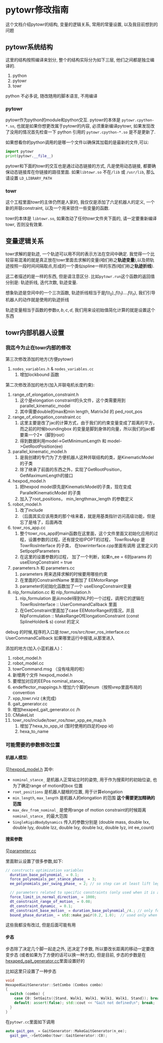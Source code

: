 # pytowr修改指南
这个文档介绍pytowr的结构, 变量的逻辑关系, 常用的常量设置, 以及我目前想到的问题
## pytowr系统结构
这里的结构按照编译来划分, 整个的结构实际分为如下三层, 他们之间都是独立编译的.
1. python
2. pytowr
3. towr

python 不必多说, 随改随用的脚本语言, 不用编译

### pytowr
pytowr作为python的module和python交互. pytowr的本体是 `pytowr.cpython-*.so`, 也就是如果你想更改属于pytowr的内容, 必须重新编译pytowr, 如果发现改了没用的情况首先检查一下 python 引用的 `pytowr.cpython-*.so` 是不是更新了. 

如果想看你的python调用的是哪一个文件以确保其加载的是最新的文件,可以:
```py
import pytowr
print(pytowr.__file__)
```

pytowr和下面的towr的交互也是通过动态链接的方式, 凡是使用动态链接, 都要确保动态链接库在你链接的路径里面. 如果`libtowr.so` 不在`/lib` 或 `/usr/lib`, 那么请设置 `LD_LIBRARY_PATH`

### towr
这个工程里面towr的主体仍然是人家的, 我仅仅是添加了六足机器人的定义, 一个新的并联constraint, 以及一个用来锁住一些变量的函数.

towr的本体是 `libtowr.so`, 如果改动了任何towr文件夹下面的, 请一定要重新编译towr, 否则没有效果.

## 变量逻辑关系
towr求解的是轨迹, 一个轨迹可以用不同的表示方法在空间中确定. 我觉得一个比较容易混淆的就是真正放在towr里面去求解的变量(咱们称之**轨迹变量**),以及把轨迹按照一段时间间隔取点,形成的一个类似spline一样的东西(咱们称之**轨迹折线**). 

这二者描述的是一样的东西, 但是请注意区分. 比如`pytowr.run`这个函数的返回值分别是: 轨迹折线, 迭代次数, 轨迹变量. 

想象轨迹是空间中的一个三次函数, 轨迹折线相当于是$f(t_0),f(t_1)....f(t_n)$, 我们引导机器人的动作就是使用的轨迹折线

轨迹变量相当于函数的参数$a,b,c,d$, 我们用来设初始值简化计算的就是设置这个东西


## towr内部机器人设置

### 我迄今为止在towr内部的修改
第三次修改添加的地方(方便pytowr)
1. `nodes_variables.h` & `nodes_variables.cc`
   1. 增加lockbound 函数

第二次修改添加的地方(加入并联电机长度约束):

1. range_of_elongation_constraint.h
   1. 这个是elongation constraint的头文件，这个类需要用到 parallel_kinematic_model
   2. 其中需要double的max和min length, Matrix3d 的 ped_root_pos
2. range_of_elongation_constraint.cc
   1. 这里主要是改了jac的计算方式，由于我们的约束变量变成了距离的平方，而之前的时候boundingbox 的变量是脚到身体的向量，所以我们的jac都要乘一个2*（脚到root）
   2. 得到数据利用model->GetMinimumLength 和 model->GetRootPosition(ee)
3. parallel_kinematic_model.h
   1. 是我创建的专门为了方便机器人这种并联结构的类，是KinematicModel的子类
   2. 除了继承了前面的东西之外，实现了GetRootPosition，GetMaximumLength的接口
4. hexpod_model.h
   1. 把hexpod model原先是KinematicModel的子类，现在变成ParallelKinematicModel 的子类
   2. 加入了root_positions， min_lengthmax_length 的参数定义
5. robot_model.h 
   1. 改了include
   2. （后面其实应该用类的那个啥来着，就是用基类指针访问高级功能，但是忘了是啥了，后面再改
6. towr_ros_app.cc
   1. 整个towr_ros_app的main函数在这里面，这个文件里面又初始化应用的过程，设置参数的过程，还有提交给IPOPT的过程， TowrRosApp  是 TowrRosInterface 的子类， 在towrinterface.cpp里面有调用 这里定义的SetIpoptParameters
   2. 在这里的设置参数的过程， 加了一个判断，如果n_ee = 6则params 的 useElongConstraint = true
7. parameters.h 和 parameters.cc
   1. parameters 用来选择求解的时候要用哪些约束
   2. 在里面的ConstraintName 里面加了 EEMotorRange
   3. parameter的初始化函数加了一个 useElongConstraint变量
8. nlp_formulation.cc 和 nlp_formulation.h
   1. nlp_formulation 是从model得到NLP的一个过程，调用它的逻辑在TowrRosInterface :: UserCommandCallback 里面
   2. 在GetConstraint里面加了case EEMotorRange的情况，并且NlpFormulation :: MakeRangeOfElongationConstraint (const SplineHolder& s) const 的定义

debug 的时候,程序的入口是:towr_ros/src/towr_ros_interface.cc UserCommandCallback
如果哪里运行中报错,从那里进入

添加的地方(加入小蓝机器人)：
1. robot_model.h
2. robot_model.cc
3. towrCommand.msg （没有啥用的啦）
4. 新增两个文件 hexpod_model.h 
5. 要增加对应的EEPos nominal_stance_
6. endeffector_mappings.h 增加六个脚的enum（按照vrep里面布局的convention
7. xpp_towr.rviz (未完成)
8. gait_generator.cc 
9. 增加hexaped_gait_generator.cc /h
10. CMakeList
11. towr_ros/include/towr_ros/towr_xpp_ee_map.h
    1.  增加了hexa_to_xpp_id (暂时使用的四足的xpp id)
    2.  hexa_to_name

### 可能需要的参数修改位置
#### 机器人模型:
见[hexpod_model.h](../../towr/include/towr/models/examples/hexpod_model.h)
其中: 
- `nominal_stance_` 是机器人正常站立时的姿势, 用于作为搜索时的初始位姿, 也为了确定range of motion的box 位置
- `root_positions` 是机器人腿根的位置, 用于计算elongation
- `min_length`, `max_length` 是机器人的elongation 的范围 **这个需要更加精确的范围**
- `max_dev_from_nominal_` 是使用range of motion constraint的时候距离 `nominal_stance_` 的最大范围
- `SingleRigidBodyDynamics` 传入的参数分别是 (double mass,
                                  double Ixx, double Iyy, double Izz,
                                  double Ixy, double Ixz, double Iyz,
                                  int ee_count)

#### 搜索参数
见[parameter.cc](../../towr/src/parameters.cc)

里面默认设置了很多参数,如下:
```c++
// constructs optimization variables
  duration_base_polynomial_ = 0.1;
  force_polynomials_per_stance_phase_ = 3;
  ee_polynomials_per_swing_phase_ = 2; // so step can at least lift leg

  // parameters related to specific constraints (only used when it is added as well)
  force_limit_in_normal_direction_ = 1000;
  dt_constraint_range_of_motion_ = 0.08;
  dt_constraint_dynamic_ = 0.1;
  dt_constraint_base_motion_ = duration_base_polynomial_/4.; // only for base RoM constraint
  bound_phase_duration_ = std::make_pair(0.2, 1.0);  // used only when optimizing phase durations, so gait

```
这些我都没有改过, 但是后面可能有用

#### 步态
步态除了决定几个脚一起走之外, 还决定了步数, 所以要改长距离的移动一定要改变步态 (或者如果为了方便的话可以换一种方式), 但是目前, 步态的步数是在[hexaped_gait_generator.cc](../../towr/src/hexaped_gait_generator.cc)里面设置好的

比如这里只设置了一种步态
```c++
void
HexapedGaitGenerator::SetCombo (Combos combo)
{
  switch (combo) {
    case C0: SetGaits({Stand, Walk1, Walk1, Walk1, Walk1, Stand}); break;
    default: assert(false); std::cout << "Gait not defined\n"; break;
  }
}

```
在`pytowr.cc`里面如下调用
```c++
auto gait_gen_ = GaitGenerator::MakeGaitGenerator(n_ee);
  gait_gen_->SetCombo(towr::GaitGenerator::C0);
```
